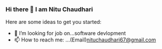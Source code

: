 ### Hi there 👋 I am Nitu Chaudhari


<!--
**NituChaudhari/NituChaudhari** is a ✨ _special_ ✨ repository because its `README.md` (this file) appears on your GitHub profile.-->

Here are some ideas to get you started:

- 🔭 I’m looking for job on...software devlopment
- 📫 How to reach me: ...(Email)nituchaudhari67@gmail.com



